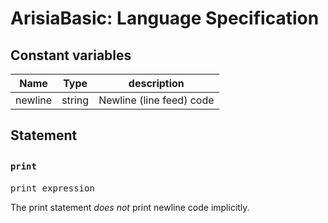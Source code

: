 # ArisiaBasic: Language Specification

## Constant variables

|Name           |Type   |description                    |
|---            |---    |---                            |
|newline        |string |Newline (line feed) code       |

## Statement

### <code>print</code>　
<pre>
print expression
</pre>
The print statement *does not* print newline code implicitly.
